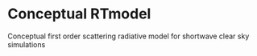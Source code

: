 # Conceptual RTmodel
Conceptual first order scattering radiative model for shortwave clear sky simulations
